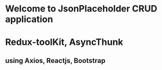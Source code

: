 # Welcome to JsonPlaceholder CRUD application 

# Redux-toolKit, AsyncThunk

## using Axios, Reactjs, Bootstrap
